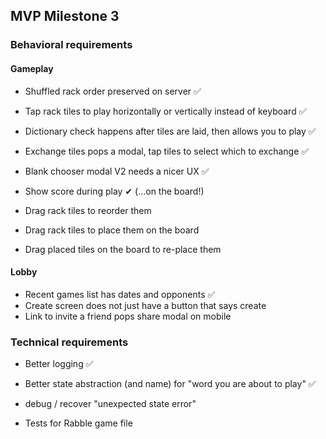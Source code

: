 ## MVP Milestone 3

### Behavioral requirements

#### Gameplay

- Shuffled rack order preserved on server ✅
- Tap rack tiles to play horizontally or vertically instead of keyboard ✅
- Dictionary check happens after tiles are laid, then allows you to play ✅

- Exchange tiles pops a modal, tap tiles to select which to exchange ✅
- Blank chooser modal V2 needs a nicer UX ✅

- Show score during play ✔ (...on the board!)

- Drag rack tiles to reorder them
- Drag rack tiles to place them on the board
- Drag placed tiles on the board to re-place them

#### Lobby

- Recent games list has dates and opponents ✅
- Create screen does not just have a button that says create
- Link to invite a friend pops share modal on mobile

### Technical requirements

- Better logging ✅

- Better state abstraction (and name) for "word you are about to play" ✅

- debug / recover "unexpected state error"

- Tests for Rabble game file
